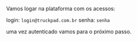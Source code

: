 Vamos logar na plataforma com os acessos:

login: `login@truckpad.com.br`
senha: `senha`

uma vez autenticado vamos para o próximo passo.
